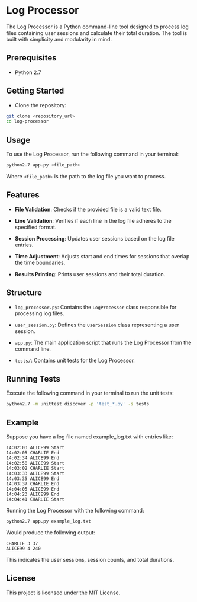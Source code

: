# Log Processor

The Log Processor is a Python command-line tool designed to process log files containing user sessions and calculate their total duration. The tool is built with simplicity and modularity in mind.

## Prerequisites
- Python 2.7

## Getting Started
- Clone the repository:

```bash
git clone <repository_url>
cd log-processor
````

## Usage

To use the Log Processor, run the following command in your terminal:

```bash
python2.7 app.py <file_path>
```

Where `<file_path>` is the path to the log file you want to process.

## Features

- **File Validation**: Checks if the provided file is a valid text file.
  
- **Line Validation**: Verifies if each line in the log file adheres to the specified format.
  
- **Session Processing**: Updates user sessions based on the log file entries.
  
- **Time Adjustment**: Adjusts start and end times for sessions that overlap the time boundaries.
  
- **Results Printing**: Prints user sessions and their total duration.

## Structure

- `log_processor.py`: Contains the `LogProcessor` class responsible for processing log files.
  
- `user_session.py`: Defines the `UserSession` class representing a user session.
  
- `app.py`: The main application script that runs the Log Processor from the command line.
  
- `tests/`: Contains unit tests for the Log Processor.

## Running Tests

Execute the following command in your terminal to run the unit tests:

```bash
python2.7 -m unittest discover -p 'test_*.py' -s tests
```

## Example

Suppose you have a log file named example_log.txt with entries like:

```text
14:02:03 ALICE99 Start
14:02:05 CHARLIE End
14:02:34 ALICE99 End
14:02:58 ALICE99 Start
14:03:02 CHARLIE Start
14:03:33 ALICE99 Start
14:03:35 ALICE99 End
14:03:37 CHARLIE End
14:04:05 ALICE99 End
14:04:23 ALICE99 End
14:04:41 CHARLIE Start
```

Running the Log Processor with the following command:

```bash
python2.7 app.py example_log.txt
```

Would produce the following output:

```text
CHARLIE 3 37
ALICE99 4 240
```

This indicates the user sessions, session counts, and total durations.

## License

This project is licensed under the MIT License.
